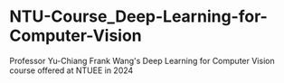 # NTU-Course_Deep-Learning-for-Computer-Vision
Professor Yu-Chiang Frank Wang's Deep Learning for Computer Vision course offered at NTUEE in 2024
